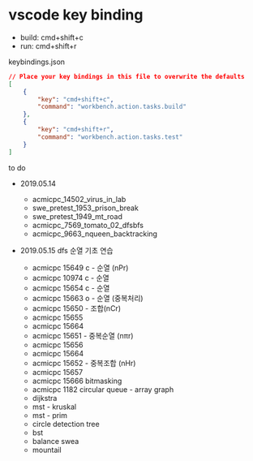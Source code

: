# vscode key binding

* build: cmd+shift+c
* run: cmd+shift+r

keybindings.json
```json
// Place your key bindings in this file to overwrite the defaults
[
    {
        "key": "cmd+shift+c",
        "command": "workbench.action.tasks.build"
    },
    {
        "key": "cmd+shift+r",
        "command": "workbench.action.tasks.test"
    }
]
```

to do
* 2019.05.14
    * acmicpc_14502_virus_in_lab
    * swe_pretest_1953_prison_break
    * swe_pretest_1949_mt_road
    * acmicpc_7569_tomato_02_dfsbfs
    * acmicpc_9663_nqueen_backtracking

* 2019.05.15
dfs 순열 기초 연습
    * acmicpc 15649 c - 순열 (nPr)
    * acmicpc 10974 c - 순열
    * acmicpc 15654 c - 순열
    * acmicpc 15663 o - 순열 (중복처리)
    * acmicpc 15650 - 조합(nCr)
    * acmicpc 15655
    * acmicpc 15664
    * acmicpc 15651 - 중복순열 (nπr)
    * acmicpc 15656
    * acmicpc 15664
    * acmicpc 15652 - 중복조합 (nHr)
    * acmicpc 15657
    * acmicpc 15666
bitmasking
    * acmicpc 1182
circular queue - array
graph
    * dijkstra
    * mst - kruskal
    * mst - prim
    * circle detection
tree
    * bst
    * balance
swea
    * mountail
